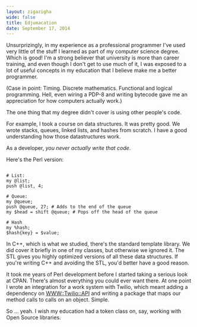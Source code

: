 ```yaml
---
layout: zigazigha
wide: false
title: Edjumacation
date: September 17, 2014
---
```


Unsurprizingly, in my experience as a professional programmer I've used
very little of the stuff I learned as part of my computer science
degree. Which is good! I'm a strong believer that university is more
than career training, and even though I don't get to use much of it, I
was exposed to a lot of useful concepts in my education that I believe
make me a better programmer.

(Case in point: Timing. Discrete mathematics. Functional and logical
programming. Hell, even wiring a PDP-8 and writing bytecode gave me an
appreciation for how computers actually work.)

The one thing that my degree didn't cover is using other people's code.

For example, I took a course on data structures. It was pretty good. We
wrote stacks, queues, linked lists, and hashes from scratch. I have a
good understanding how those datastructures work.

As a developer, *you never actually write that code*.

Here's the Perl version:

~~~~~~

# List:
my @list;
push @list, 4;

# Queue:
my @queue;
push @queue, 27; # Adds to the end of the queue
my $head = shift @queue; # Pops off the head of the queue

# Hash
my %hash;
$hash{key} = $value;

~~~~~~

In C++, which is what we studied, there's the standard template library.
We did cover it briefly in one of my classes, but otherwise we ignored
it. The STL gives you highly optimized versions of all these data
structures. If you're writing C++ and avoiding the STL, you'd better
have a good reason.

It took me years of Perl development before I started taking a serious
look at CPAN. There's almost everything you could ever want there. At
one point I wrote an integration for a work system with Twilio, which
meant adding a dependency on [WWW::Twilio::API](https://metacpan.org/pod/WWW::Twilio::API)
and writing a package that maps our method calls to calls on an object.
Simple.

So ... yeah. I wish my education had a token class on, say, working with
Open Source libraries.
